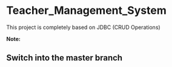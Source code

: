 # Teacher_Management_System
This project is completely based on JDBC (CRUD Operations)

<b>Note:</b>
<h2> Switch into the master branch</h2>
